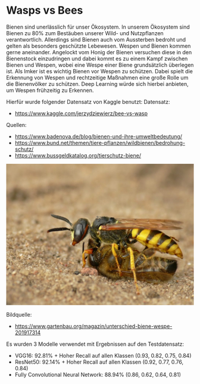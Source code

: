# Wasps vs Bees

Bienen sind unerlässlich für unser Ökosystem. In unserem Ökosystem sind Bienen zu 80% zum Bestäuben unserer Wild- und Nutzpflanzen verantwortlich. Allerdings sind Bienen auch vom Aussterben bedroht und gelten als besonders geschützte Lebewesen. 
Wespen und Bienen kommen gerne aneinander. Angelockt vom Honig der Bienen versuchen diese in den Bienenstock einzudringen und dabei kommt es zu einem Kampf zwischen Bienen und Wespen, wobei eine Wespe einer Biene grundsätzlich überlegen ist. Als Imker ist es wichtig Bienen vor Wespen zu schützen. Dabei spielt die Erkennung von Wespen und rechtzeitige Maßnahmen eine große Rolle um die Bienenvölker zu schützen. Deep Learning würde sich hierbei anbieten, um Wespen frühzeitig zu Erkennen.

Hierfür wurde folgender Datensatz von Kaggle benutzt:
Datensatz:
- <https://www.kaggle.com/jerzydziewierz/bee-vs-wasp>

Quellen:
- <https://www.badenova.de/blog/bienen-und-ihre-umweltbedeutung/>
- <https://www.bund.net/themen/tiere-pflanzen/wildbienen/bedrohung-schutz/>
- <https://www.bussgeldkatalog.org/tierschutz-biene/>

![](images/unterschied-bienen-wespen_jasjxe-1024x770.jpg)

Bildquelle:
- <https://www.gartenbau.org/magazin/unterschied-biene-wespe-201917314>

Es wurden 3 Modelle verwendet mit Ergebnissen auf den Testdatensatz:
- VGG16: 92.81% + Hoher Recall auf allen Klassen (0.93, 0.82, 0.75, 0.84)
- ResNet50: 92.14% + Hoher Recall auf allen Klassen (0.92, 0.77, 0.76, 0.84)
- Fully Convolutional Neural Network: 88.94% (0.86, 0.62, 0.64, 0.81)